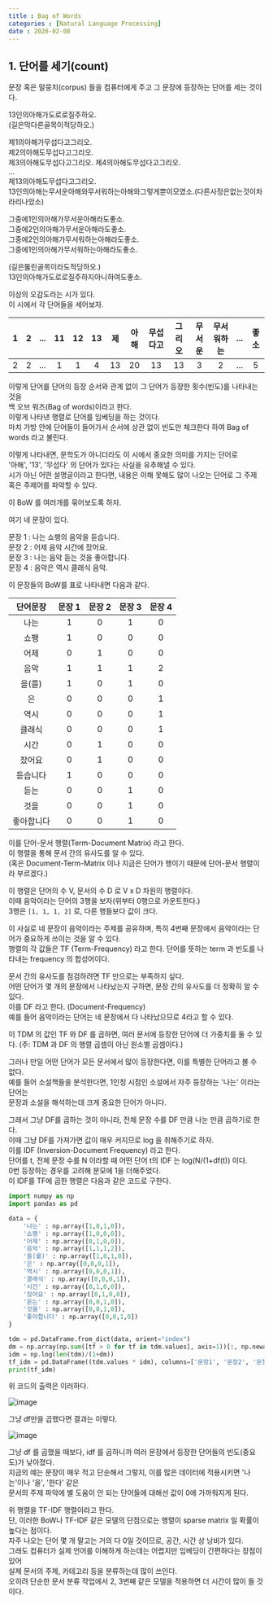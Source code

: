 ```yaml
---
title : Bag of Words
categories : [Natural Language Processing]
date : 2020-02-08
---
```


## 1. 단어를 세기(count)  

문장 혹은 말뭉치(corpus) 들을 컴퓨터에게 주고 그 문장에 등장하는 단어를 세는 것이다.  

13인의아해가도로로질주하오.  
(길은막다른골목이적당하오.)  

제1의아해가무섭다고그리오.  
제2의아해도무섭다고그리오.  
제3의아해도무섭다고그리오. 
제4의아해도무섭다고그리오.  
...  
제13의아해도무섭다고그리오.  
13인의아해는무서운아해와무서워하는아해와그렇게뿐이모였소.(다른사정은없는것이차라리나았소)  

그중에1인의아해가무서운아해라도좋소.  
그중에2인의아해가무서운아해라도좋소.  
그중에2인의아해가무서워하는아해라도좋소.  
그중에1인의아해가무서워하는아해라도좋소.  

(길은뚫린골목이라도적당하오.)  
13인의아해가도로로질주하지아니하여도좋소.  

이상의 오감도라는 시가 있다.  
이 시에서 각 단어들을 세어보자.   

|1|2|...|11|12|13|제|아해|무섭다고|그리오|무서운|무서워하는|...|좋소|
|:---:|:---:|:---:|:---:|:---:|:---:|:---:|:---:|:---:|:---:|:---:|:---:|:---:|:---:|
|2|2|...|1|1|4|13|20|13|13|3|2|...|5|  

이렇게 단어를 단어의 등장 순서와 관계 없이 그 단어가 등장한 횟수(빈도)를 나타내는 것을  
백 오브 워즈(Bag of words)이라고 한다.  
이렇게 나타낸 행렬로 단어를 임베딩을 하는 것이다.  
마치 가방 안에 단어들이 들어가서 순서에 상관 없이 빈도만 체크한다 하여 Bag of words 라고 불린다.  

이렇게 나타내면, 문학도가 아니더라도 이 시에서 중요한 의미를 가지는 단어로  
'아해', '13', '무섭다' 의 단어가 있다는 사실을 유추해낼 수 있다.  
시가 아닌 어떤 설명글이라고 한다면, 내용은 이해 못해도 많이 나오는 단어로 그 주제 혹은 주제어를 파악할 수 있다.  

이 BoW 를 여러개를 묶어보도록 하자.  

여기 네 문장이 있다.  

문장 1 : 나는 쇼팽의 음악을 듣습니다.  
문장 2 : 어제 음악 시간에 잤어요.  
문장 3 : 나는 음악 듣는 것을 좋아합니다.  
문장 4 : 음악은 역시 클래식 음악.  

이 문장들의 BoW를 표로 나타내면 다음과 같다.   


|단어문장|문장 1|문장 2|문장 3|문장 4|  
|:---:|:---:|:---:|:---:|:---:|  
|나는|1|0|1|0|  
|쇼팽|1|0|0|0|  
|어제|0|1|0|0|  
|음악|1|1|1|2|  
|을(를)|1|0|1|0|
|은|0|0|0|1|
|역시|0|0|0|1|
|클래식|0|0|0|1|
|시간|0|1|0|0|  
|잤어요|0|1|0|0|  
|듣습니다|1|0|0|0|  
|듣는|0|0|1|0|  
|것을|0|0|1|0|  
|좋아합니다|0|0|1|0|  

이를 단어-문서 행렬(Term-Document Matrix) 라고 한다.  
이 행렬을 통해 문서 간의 유사도를 알 수 있다.  
(혹은 Document-Term-Matrix 이나 지금은 단어가 행이기 때문에 단어-문서 행렬이라 부르겠다.)  

이 행렬은 단어의 수 V, 문서의 수 D 로 V x D 차원의 행렬이다.  
이때 음악이라는 단어의 3행을 보자(위부터 0행으로 카운트한다.)  
3행은 `[1, 1, 1, 2]` 로, 다른 행들보다 값이 크다.  

이 사실로 네 문장이 음악이라는 주제를 공유하며, 특히 4번째 문장에서 음악이라는 단어가 중요하게 쓰이는 것을 알 수 있다.  
행렬의 각 값들은 TF (Term-Frequency) 라고 한다. 단어를 뜻하는 term 과 빈도를 나타내는 frequency 의 합성어이다.  

문서 간의 유사도를 점검하려면 TF 만으로는 부족하지 싶다.  
어떤 단어가 몇 개의 문장에서 나타났는지 구하면, 문장 간의 유사도를 더 정확히 알 수 있다.  
이를 DF 라고 한다. (Document-Frequency)  
예를 들어 음악이라는 단어는 네 문장에서 다 나타났으므로 4라고 할 수 있다.  

이 TDM 의 값인 TF 와 DF 를 곱하면, 여러 문서에 등장한 단어에 더 가중치를 둘 수 있다. (주: TDM 과 DF 의 행렬 곱셈이 아닌 원소별 곱셈이다.)  

그러나 만일 어떤 단어가 모든 문서에서 많이 등장한다면, 이를 특별한 단어라고 볼 수 없다.  
예를 들어 소설책들을 분석한다면, 1인칭 시점인 소설에서 자주 등장하는 '나는' 이라는 단어는  
문장과 소설을 해석하는데 크게 중요한 단어가 아니다.  

그래서 그냥 DF를 곱하는 것이 아니라, 전체 문장 수를 DF 만큼 나눈 만큼 곱하기로 한다.  
이때 그냥 DF를 가져가면 값이 매우 커지므로 log 을 취해주기로 하자.  
이를 IDF (Inversion-Document Frequency) 라고 한다.  
단어를 t, 전체 문장 수를 N 이라할 때 어떤 단어 t의 IDF 는 log(N/(1+df(t)) 이다.  
0번 등장하는 경우를 고려해 분모에 1을 더해주었다.  
이 IDF를 TF에 곱한 행렬은 다음과 같은 코드로 구한다.  


```python
import numpy as np
import pandas as pd

data = {
    '나는' : np.array([1,0,1,0]),
    '쇼팽' : np.array([1,0,0,0]),
    '어제' : np.array([0,1,0,0]),
    '음악' : np.array([1,1,1,2]),
    '을(를)' : np.array([1,0,1,0]),
    '은' : np.array([0,0,0,1]),
    '역시' : np.array([0,0,0,1]),
    '클래식' : np.array([0,0,0,1]),
    '시간' : np.array([0,1,0,0]),
    '잤어요' : np.array([0,1,0,0]),
    '듣는' : np.array([0,0,1,0]),
    '것을' : np.array([0,0,1,0]),
    '좋아합니다' : np.array([0,0,1,0])
}

tdm = pd.DataFrame.from_dict(data, orient="index")
dm = np.array(np.sum([tf > 0 for tf in tdm.values], axis=1))[:, np.newaxis]
idm = np.log(len(tdm)/(1+dm))
tf_idm = pd.DataFrame((tdm.values * idm), columns=['문장1', '문장2', '문장3', '문장4'], index=data.keys())
print(tf_idm)
```

위 코드의 출력은 이러하다.  

![image](https://user-images.githubusercontent.com/22045424/74095949-884b2080-4b3b-11ea-8f45-98ef37637f88.png)

그냥 df만을 곱했다면 결과는 이렇다.  

![image](https://user-images.githubusercontent.com/22045424/74095957-a9ac0c80-4b3b-11ea-9dcb-c3fe1ce75727.png)

그냥 df 를 곱했을 때보다, idf 를 곱하니까 여러 문장에서 등장한 단어들의 빈도(중요도)가 낮아졌다.  
지금의 예는 문장이 매우 적고 단순해서 그렇지, 이를 많은 데이터에 적용시키면 '나는'이나 '을', '한다' 같은  
문서의 주제 파악에 별 도움이 안 되는 단어들에 대해선 값이 0에 가까워지게 된다.  

위 행렬을 TF-IDF 행렬이라고 한다.  
단, 이러한 BoW나 TF-IDF 같은 모델의 단점으로는 행렬이 sparse matrix 일 확률이 높다는 점이다.  
자주 나오는 단어 몇 개 말고는 거의 다 0일 것이므로, 공간, 시간 상 낭비가 있다.  
그래도 컴퓨터가 실제 언어를 이해하게 하는데는 어렵지만 임베딩이 간편하다는 장점이 있어  
실제 문서의 주제, 카테고리 등을 분류하는데 많이 쓰인다.  
오히려 단순한 문서 분류 작업에서 2, 3번째 같은 모델을 적용하면 더 시간이 많이 들 것이다.  
